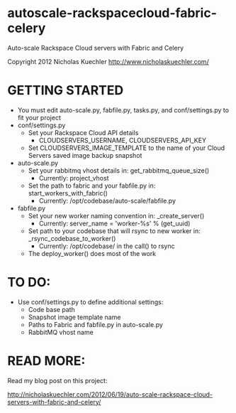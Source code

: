 autoscale-rackspacecloud-fabric-celery
======================================

Auto-scale Rackspace Cloud servers with Fabric and Celery

Copyright 2012 Nicholas Kuechler
http://www.nicholaskuechler.com/


GETTING STARTED
===============

* You must edit auto-scale.py, fabfile.py, tasks.py, and conf/settings.py to fit your project
* conf/settings.py
	* Set your Rackspace Cloud API details
		* CLOUDSERVERS_USERNAME, CLOUDSERVERS_API_KEY
	* Set CLOUDSERVERS_IMAGE_TEMPLATE to the name of your Cloud Servers saved image backup snapshot
* auto-scale.py
	* Set your rabbitmq vhost details in: get_rabbitmq_queue_size()
		* Currently: project_vhost
	* Set the path to fabric and your fabfile.py in: start_workers_with_fabric()
		* Currently: /opt/codebase/auto-scale/fabfile.py
* fabfile.py
	* Set your new worker naming convention in: _create_server()
		* Currently: server_name = 'worker-%s' % (get_uuid)
	* Set path to your codebase that will rsync to new worker in: _rsync_codebase_to_worker()
		* Currently: /opt/codebase/ in the call() to rsync
	* The deploy_worker() does most of the work


TO DO:
======

* Use conf/settings.py to define additional settings:
	* Code base path
	* Snapshot image template name
	* Paths to Fabric and fabfile.py in auto-scale.py
	* RabbitMQ vhost name


READ MORE:
==========

Read my blog post on this project:

http://nicholaskuechler.com/2012/06/19/auto-scale-rackspace-cloud-servers-with-fabric-and-celery/
